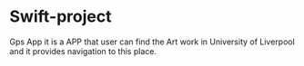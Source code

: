# Swift-project
Gps App
it is a APP that user can find the Art work in University of Liverpool and it provides navigation to this place.

